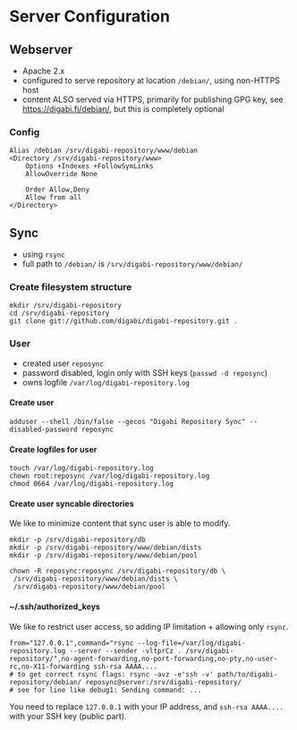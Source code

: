 Server Configuration
============================

## Webserver
 - Apache 2.x
 - configured to serve repository at location `/debian/`, using non-HTTPS host
 - content ALSO served via HTTPS, primarily for publishing GPG key, see <https://digabi.fi/debian/>, but this is completely optional

### Config

    Alias /debian /srv/digabi-repository/www/debian
    <Directory /srv/digabi-repository/www>
        Options +Indexes +FollowSymLinks
        AllowOverride None
        
        Order Allow,Deny
        Allow from all
    </Directory>


## Sync
 - using `rsync`
 - full path to `/debian/` is `/srv/digabi-repository/www/debian/`
 
### Create filesystem structure

    mkdir /srv/digabi-repository
    cd /srv/digabi-repository
    git clone git://github.com/digabi/digabi-repository.git .
    

### User
 - created user `reposync`
 - password disabled, login only with SSH keys (`passwd -d reposync`)
 - owns logfile `/var/log/digabi-repository.log`

#### Create user

    adduser --shell /bin/false --gecos "Digabi Repository Sync" --disabled-password reposync

#### Create logfiles for user 

    touch /var/log/digabi-repository.log
    chown root:reposync /var/log/digabi-repository.log
    chmod 0664 /var/log/digabi-repository.log

#### Create user syncable directories
We like to minimize content that sync user is able to modify.

    mkdir -p /srv/digabi-repository/db
    mkdir -p /srv/digabi-repository/www/debian/dists
    mkdir -p /srv/digabi-repository/www/debian/pool
    
    chown -R reposync:reposync /srv/digabi-repository/db \
     /srv/digabi-repository/www/debian/dists \
     /srv/digabi-repository/www/debian/pool
    

#### ~/.ssh/authorized_keys
We like to restrict user access, so adding IP limitation + allowing only `rsync`.

    from="127.0.0.1",command="rsync --log-file=/var/log/digabi-repository.log --server --sender -vltprCz . /srv/digabi-repository/",no-agent-forwarding,no-port-forwarding,no-pty,no-user-rc,no-X11-forwarding ssh-rsa AAAA....
    # to get correct rsync flags: rsync -avz -e'ssh -v' path/to/digabi-repository/debian/ reposync@server:/srv/digabi-repository/
    # see for line like debug1: Sending command: ...

You need to replace `127.0.0.1` with your IP address, and `ssh-rsa AAAA....` with your SSH key (public part).
